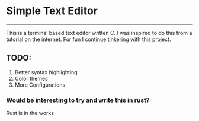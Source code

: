 
# Simple Text Editor
-------------------------

This is a terminal based text editor written C. I was inspired to do this from
a tutorial on the internet. For
fun I continue tinkering with this project.

TODO:
--------
1. Better syntax highlighting
2. Color themes
3. More Configurations

### Would be interesting to try and write this in rust?
Rust is in the works
